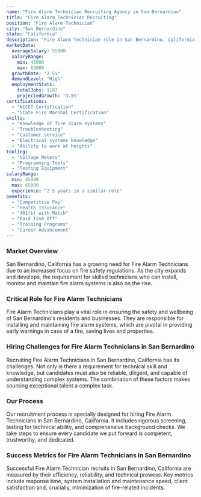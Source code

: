 ```yaml
---
name: "Fire Alarm Technician Recruiting Agency in San Bernardino"
title: "Fire Alarm Technician Recruiting"
position: "Fire Alarm Technician"
city: "San Bernardino"
state: "California"
description: "Fire Alarm Technician role in San Bernardino, California involves the installation, repair, and maintenance of fire alarm systems, ensuring the safety of residents and compliance with fire safety regulations."
marketData:
  averageSalary: 55000
  salaryRange:
    min: 45000
    max: 65000
  growthRate: "2.5%"
  demandLevel: "High"
  employmentStats:
    totalJobs: 1187
    projectedGrowth: "3.5%"
certifications:
  - "NICET Certification"
  - "State Fire Marshal Certification"
skills:
  - "Knowledge of fire alarm systems"
  - "Troubleshooting"
  - "Customer service"
  - "Electrical systems knowledge"
  - "Ability to work at heights"
tooling:
  - "Voltage Meters"
  - "Programming Tools"
  - "Testing Equipment"
salaryRange:
  min: 45000
  max: 65000
  experience: "2-5 years in a similar role"
benefits:
  - "Competitive Pay"
  - "Health Insurance"
  - "401(k) with Match"
  - "Paid Time Off"
  - "Training Programs"
  - "Career Advancement"
---
```


### Market Overview
San Bernardino, California has a growing need for Fire Alarm Technicians due to an increased focus on fire safety regulations. As the city expands and develops, the requirement for skilled technicians who can install, monitor and maintain fire alarm systems is also on the rise.

### Critical Role for Fire Alarm Technicians
Fire Alarm Technicians play a vital role in ensuring the safety and wellbeing of San Bernardino's residents and businesses. They are responsible for installing and maintaining fire alarm systems, which are pivotal in providing early warnings in case of a fire, saving lives and properties.

### Hiring Challenges for Fire Alarm Technicians in San Bernardino
Recruiting Fire Alarm Technicians in San Bernardino, California has its challenges. Not only is there a requirement for technical skill and knowledge, but candidates must also be reliable, diligent, and capable of understanding complex systems. The combination of these factors makes sourcing exceptional talent a complex task.

### Our Process
Our recruitment process is specially designed for hiring Fire Alarm Technicians in San Bernardino, California. It includes rigorous screening, testing for technical ability, and comprehensive background checks. We take steps to ensure every candidate we put forward is competent, trustworthy, and dedicated.

### Success Metrics for Fire Alarm Technicians in San Bernardino
Successful Fire Alarm Technician recruits in San Bernardino, California are measured by their efficiency, reliability, and technical prowess. Key metrics include response time, system installation and maintenance speed, client satisfaction and, crucially, minimization of fire-related incidents.